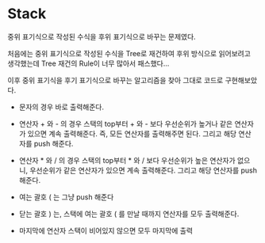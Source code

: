 # Stack

중위 표기식으로 작성된 수식을 후위 표기식으로 바꾸는 문제였다.

처음에는 중위 표기식으로 작성된 수식을 Tree로 재건하여 후위 방식으로 읽어보려고 생각했는데 Tree 재건의 Rule이 너무 많아서 패스했다...

이후 중위 표기식을 후기 표기식으로 바꾸는 알고리즘을 찾아 그대로 코드로 구현해보았다.

- 문자의 경우 바로 출력해준다.

- 연산자 + 와 - 의 경우 스택의 top부터 + 와 - 보다 우선순위가 높거나 같은 연산자가 있으면 계속 출력해준다. 즉, 모든 연산자를 출력해주면 된다. 그리고 해당 연산자를 push 해준다.

- 연산자 * 와 / 의 경우 스택의 top부터 * 와 / 보다 우선순위가 높은 연산자가 없으니, 우선순위가 같은 연산자가 있으면 계속 출력해준다. 그리고 해당 연산자를 push 해준다.

- 여는 괄호 ( 는 그냥 push 해준다

- 닫는 괄호 ) 는, 스택에 여는 괄호 ( 를 만날 때까지 연산자를 모두 출력해준다.

- 마지막에 연산자 스택이 비어있지 않으면 모두 마지막에 출력